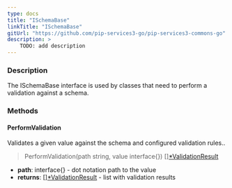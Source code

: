 ```yaml
---
type: docs
title: "ISchemaBase"
linkTitle: "ISchemaBase"
gitUrl: "https://github.com/pip-services3-go/pip-services3-commons-go"
description: >
    TODO: add description
---
```


### Description

The ISchemaBase interface is used by classes that need to perform a validation against a schema.


### Methods


#### PerformValidation
Validates a given value against the schema and configured validation rules..

> PerformValidation(path string, value interface{}) [][*ValidationResult](../validation_result)

- **path**: interface{} - dot notation path to the value
- **returns**: [][*ValidationResult](../validation_result) - list with validation results
